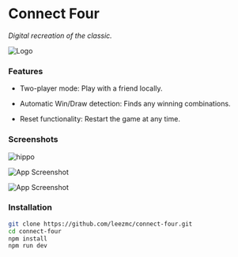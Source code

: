 
# __**Connect Four**__

*Digital recreation of the classic.*

![Logo](https://upload.wikimedia.org/wikipedia/commons/c/c2/Connect_4_game_logo.png)


### Features

- Two-player mode: Play with a friend locally.

- Automatic Win/Draw detection: Finds any winning combinations.

- Reset functionality: Restart the game at any time.


### Screenshots
![hippo](![hippo](https://media3.giphy.com/media/aUovxH8Vf9qDu/giphy.gif))

![App Screenshot](https://utfs.io/f/Snh77FAOgzd8ErRq4nlRX76mYVikJx0fe1rHDqldZtcT5wOU)

![App Screenshot](https://utfs.io/f/Snh77FAOgzd8dJ45x5V0qoJGhxrEKCT52uXNYlHaFAvbje69)





### Installation

```bash
git clone https://github.com/leezmc/connect-four.git
cd connect-four
npm install
npm run dev
```
    
